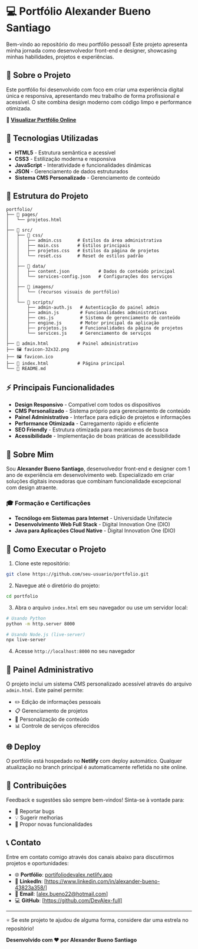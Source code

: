 # 💻 Portfólio Alexander Bueno Santiago

Bem-vindo ao repositório do meu portfólio pessoal! Este projeto apresenta minha jornada como desenvolvedor front-end e designer, showcasing minhas habilidades, projetos e experiências.

## 🌟 Sobre o Projeto

Este portfólio foi desenvolvido com foco em criar uma experiência digital única e responsiva, apresentando meu trabalho de forma profissional e acessível. O site combina design moderno com código limpo e performance otimizada.

**🔗 [Visualizar Portfólio Online](https://portifoliodevalex.netlify.app/)**

## 🚀 Tecnologias Utilizadas

- **HTML5** - Estrutura semântica e acessível
- **CSS3** - Estilização moderna e responsiva
- **JavaScript** - Interatividade e funcionalidades dinâmicas
- **JSON** - Gerenciamento de dados estruturados
- **Sistema CMS Personalizado** - Gerenciamento de conteúdo

## 📁 Estrutura do Projeto

```
portfolio/
├── 📁 pages/
│   └── projetos.html
│
├── 📁 src/
│   ├── 📁 css/
│   │   ├── admin.css      # Estilos da área administrativa
│   │   ├── main.css       # Estilos principais
│   │   ├── projetos.css   # Estilos da página de projetos
│   │   └── reset.css      # Reset de estilos padrão
│   │
│   ├── 📁 data/
│   │   ├── content.json           # Dados do conteúdo principal
│   │   └── services-config.json   # Configurações dos serviços
│   │
│   ├── 📁 imagens/
│   │   └── (recursos visuais do portfólio)
│   │
│   └── 📁 scripts/
│       ├── admin-auth.js   # Autenticação do painel admin
│       ├── admin.js        # Funcionalidades administrativas
│       ├── cms.js          # Sistema de gerenciamento de conteúdo
│       ├── engine.js       # Motor principal da aplicação
│       ├── projetos.js     # Funcionalidades da página de projetos
│       └── services.js     # Gerenciamento de serviços
│
├── 📄 admin.html           # Painel administrativo
├── 🖼️ favicon-32x32.png
├── 🖼️ favicon.ico
├── 📄 index.html           # Página principal
└── 📄 README.md
```

## ⚡ Principais Funcionalidades

- **Design Responsivo** - Compatível com todos os dispositivos
- **CMS Personalizado** - Sistema próprio para gerenciamento de conteúdo
- **Painel Administrativo** - Interface para edição de projetos e informações
- **Performance Otimizada** - Carregamento rápido e eficiente
- **SEO Friendly** - Estrutura otimizada para mecanismos de busca
- **Acessibilidade** - Implementação de boas práticas de acessibilidade

## 🎯 Sobre Mim

Sou **Alexander Bueno Santiago**, desenvolvedor front-end e designer com 1 ano de experiência em desenvolvimento web. Especializado em criar soluções digitais inovadoras que combinam funcionalidade excepcional com design atraente.

### 🎓 Formação e Certificações

- **Tecnólogo em Sistemas para Internet** - Universidade Unifatecie
- **Desenvolvimento Web Full Stack** - Digital Innovation One (DIO)
- **Java para Aplicações Cloud Native** - Digital Innovation One (DIO)

## 🚀 Como Executar o Projeto

1. Clone este repositório:
```bash
git clone https://github.com/seu-usuario/portfolio.git
```

2. Navegue até o diretório do projeto:
```bash
cd portfolio
```

3. Abra o arquivo `index.html` em seu navegador ou use um servidor local:
```bash
# Usando Python
python -m http.server 8000

# Usando Node.js (live-server)
npx live-server
```

4. Acesse `http://localhost:8000` no seu navegador

## 🔧 Painel Administrativo

O projeto inclui um sistema CMS personalizado acessível através do arquivo `admin.html`. Este painel permite:

- ✏️ Edição de informações pessoais
- 📋 Gerenciamento de projetos
- 🎨 Personalização de conteúdo
- 📊 Controle de serviços oferecidos

## 🌐 Deploy

O portfólio está hospedado no **Netlify** com deploy automático. Qualquer atualização no branch principal é automaticamente refletida no site online.

## 🤝 Contribuições

Feedback e sugestões são sempre bem-vindos! Sinta-se à vontade para:

- 🐛 Reportar bugs
- 💡 Sugerir melhorias
- 🔧 Propor novas funcionalidades

## 📞 Contato

Entre em contato comigo através dos canais abaixo para discutirmos projetos e oportunidades:

- 🌐 **Portfólio**: [portifoliodevalex.netlify.app](https://portifoliodevalex.netlify.app/)
- 💼 **LinkedIn**: [https://www.linkedin.com/in/alexander-bueno-43823a358/]
- 📧 **Email**: [alex.bueno22@hotmail.com]
- 💻 **GitHub**: [https://github.com/DevAlex-full]

---

⭐ Se este projeto te ajudou de alguma forma, considere dar uma estrela no repositório!

**Desenvolvido com ❤️ por Alexander Bueno Santiago**
